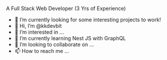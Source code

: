 A Full Stack Web Developer (3 Yrs of Experience)
- :telescope: I’m currently looking for some interesting projects to work!
- 👋 Hi, I’m @kkdevbit
- 👀 I’m interested in ...
- 🌱 I’m currently learning Nest JS with GraphQL
- 💞️ I’m looking to collaborate on ...
- 📫 How to reach me ...

<!---
kkdevbit/kkdevbit is a ✨ special ✨ repository because its `README.md` (this file) appears on your GitHub profile.
You can click the Preview link to take a look at your changes.
--->
